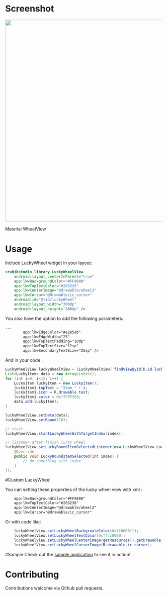 # Screenshot

 <img src="https://raw.github.com/thanhniencung/LuckyWheel/master/device-2016-11-05-214303.png" height="650">

Material WheelView

# Usage

Include LuckyWheel widget in your layout:

```xml
<rubikstudio.library.LuckyWheelView
    android:layout_centerInParent="true"
    app:lkwBackgroundColor="#FF9800"
    app:lkwTopTextColor="#263238"
    app:lkwCenterImage="@drawable/wheel2"
    app:lkwCursor="@drawable/ic_cursor"
    android:id="@+id/luckyWheel"
    android:layout_width="300dp"
    android:layout_height="300dp" />
```

You also have the option to add the following parameters:

```xml
...
        app:lkwEdgeColor="#e2e5eb"
        app:lkwEdgeWidth="25"
        app:lkwTopTextPadding="10dp"
        app:lkwTopTextSize="12sp"
        app:lkwSecondaryTextSize="25sp" />
```

And in your code :

```java
LuckyWheelView luckyWheelView = (LuckyWheelView) findViewById(R.id.luckyWheel);
List<LuckyItem> data = new ArrayList<>();
for (int i=0; i<12; i++) {
    LuckyItem luckyItem = new LuckyItem();
    luckyItem1.topText = "Item " + i;
    luckyItem1.icon = R.drawable.test;
    luckyItem1.color = 0xffFFF3E0;
    data.add(luckyItem);
}

luckyWheelView.setData(data);
luckyWheelView.setRound(10);

// start
luckyWheelView.startLuckyWheelWithTargetIndex(index);

// listener after finish lucky wheel
luckyWheelView.setLuckyRoundItemSelectedListener(new LuckyWheelView.LuckyRoundItemSelectedListener() {
    @Override
    public void LuckyRoundItemSelected(int index) {
        // do something with index
    }
});
```


#Custom LuckyWheel

You can setting these properties of the lucky wheel view with xml :
```xml
    app:lkwBackgroundColor="#FF9800"
    app:lkwTopTextColor="#263238"
    app:lkwCenterImage="@drawable/wheel2"
    app:lkwCursor="@drawable/ic_cursor"
```

Or with code like:
```java
    luckyWheelView.setLuckyWheelBackgrouldColor(0xff0000ff);
    luckyWheelView.setLuckyWheelTextColor(0xffcc0000);
    luckyWheelView.setLuckyWheelCenterImage(getResources().getDrawable(R.drawable.icon));
    luckyWheelView.setLuckyWheelCursorImage(R.drawable.ic_cursor);
```

#Sample
Check out the [sample application](https://github.com/thanhniencung/LuckyWheel/blob/master/app/src/main/java/com/ryan/luckywheel/MainActivity.java) to see it in action!

# Contributing
Contributions welcome via Github pull requests.




